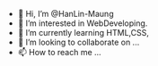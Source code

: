 - 👋 Hi, I’m @HanLin-Maung
- 👀 I’m interested in WebDeveloping.
- 🌱 I’m currently learning HTML,CSS,
- 💞️ I’m looking to collaborate on ...
- 📫 How to reach me ...

<!---
HanLin-Maung/HanLin-Maung is a ✨ special ✨ repository because its `README.md` (this file) appears on your GitHub profile.
You can click the Preview link to take a look at your changes.
--->
